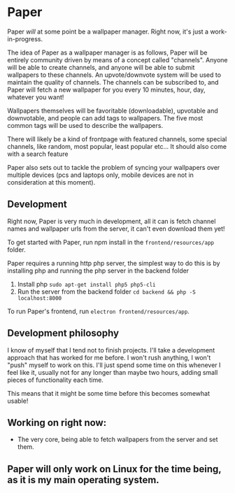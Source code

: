 # Paper

Paper *will* at some point be a wallpaper manager. Right now, it's just a work-in-progress.

The idea of Paper as a wallpaper manager is as follows, Paper will be entirely community driven by means of a concept called "channels". Anyone will be able to create channels, and anyone will be able to submit wallpapers to these channels. An upvote/downvote system will be used to maintain the quality of channels. The channels can be subscribed to, and Paper will fetch a new wallpaper for you every 10 minutes, hour, day, whatever you want!

Wallpapers themselves will be favoritable (downloadable), upvotable and downvotable, and people can add tags to wallpapers. The five most common tags will be used to describe the wallpapers.

There will likely be a kind of frontpage with featured channels, some special channels, like random, most popular, least popular etc... It should also come with a search feature

Paper also sets out to tackle the problem of syncing your wallpapers over multiple devices (pcs and laptops only, mobile devices are not in consideration at this moment).

## Development

Right now, Paper is very much in development, all it can is fetch channel names and wallpaper urls from the server, it can't even download them yet!

To get started with Paper, run npm install in the `frontend/resources/app` folder.

Paper requires a running http php server, the simplest way to do this is by installing php and running the php server in the backend folder

1. Install php `sudo apt-get install php5 php5-cli`
2. Run the server from the backend folder `cd backend && php -S localhost:8000`

To run Paper's frontend, run `electron frontend/resources/app`.

## Development philosophy

I know of myself that I tend not to finish projects. I'll take a development approach that has worked for me before. I won't rush anything, I won't "push" myself to work on this. I'll just spend some time on this whenever I feel like it, usually not for any longer than maybe two hours, adding small pieces of functionality each time.

This means that it might be some time before this becomes somewhat usable!

## Working on right now:

- The very core, being able to fetch wallpapers from the server and set them.

## Paper will only work on Linux for the time being, as it is my main operating system.
